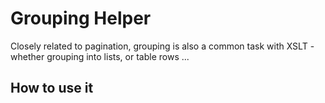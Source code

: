 # Grouping Helper

Closely related to pagination, grouping is also a common task with XSLT - whether grouping into lists, or table rows ...

## How to use it

